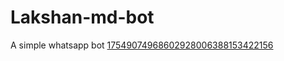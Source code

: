# Lakshan-md-bot
A simple whatsapp bot
[17549074968602928006388153422156](https://github.com/user-attachments/assets/5ac1a96f-7371-4654-ad68-0ec8c3bffc1a)
  


